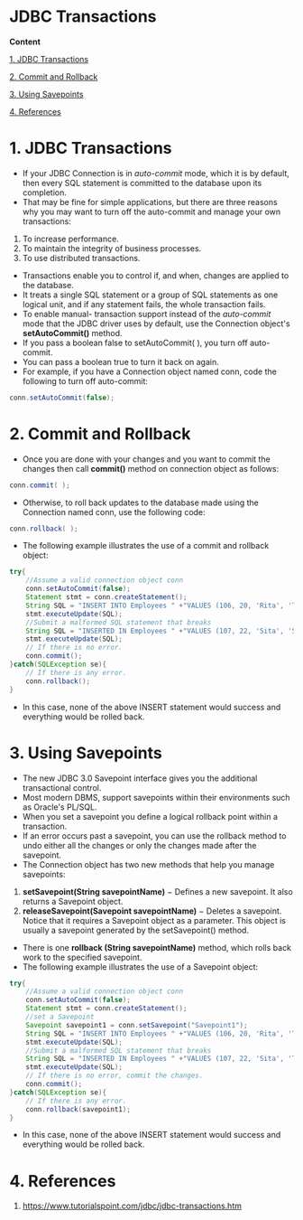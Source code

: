 # JDBC Transactions

**Content**

[1. JDBC Transactions](#1-jdbc-transactions)

[2. Commit and Rollback](#2-commit-and-rollback)

[3. Using Savepoints](#3-using-savepoints)

[4. References](#4-references)

# 1. JDBC Transactions

-   If your JDBC Connection is in *auto-commit* mode, which it is by default, then every SQL statement is committed to the database upon its completion.
-   That may be fine for simple applications, but there are three reasons why you may want to turn off the auto-commit and manage your own transactions:
1.  To increase performance.
2.  To maintain the integrity of business processes.
3.  To use distributed transactions.
-   Transactions enable you to control if, and when, changes are applied to the database.
-   It treats a single SQL statement or a group of SQL statements as one logical unit, and if any statement fails, the whole transaction fails.
-   To enable manual- transaction support instead of the *auto-commit* mode that the JDBC driver uses by default, use the Connection object's **setAutoCommit()** method.
-   If you pass a boolean false to setAutoCommit( ), you turn off auto-commit.
-   You can pass a boolean true to turn it back on again.
-   For example, if you have a Connection object named conn, code the following to turn off auto-commit:

```java
conn.setAutoCommit(false);
```

# 2. Commit and Rollback

-   Once you are done with your changes and you want to commit the changes then call **commit()** method on connection object as follows:

```java
conn.commit( );
```

-   Otherwise, to roll back updates to the database made using the Connection named conn, use the following code:

```java
conn.rollback( );
```

-   The following example illustrates the use of a commit and rollback object:

```java
try{
    //Assume a valid connection object conn
    conn.setAutoCommit(false);
    Statement stmt = conn.createStatement();
    String SQL = "INSERT INTO Employees " +"VALUES (106, 20, 'Rita', 'Tez')";
    stmt.executeUpdate(SQL);
    //Submit a malformed SQL statement that breaks
    String SQL = "INSERTED IN Employees " +"VALUES (107, 22, 'Sita', 'Singh')";
    stmt.executeUpdate(SQL);
    // If there is no error.
    conn.commit();
}catch(SQLException se){
    // If there is any error.
    conn.rollback();
}
```

-   In this case, none of the above INSERT statement would success and everything would be rolled back.

# 3. Using Savepoints

-   The new JDBC 3.0 Savepoint interface gives you the additional transactional control.
-   Most modern DBMS, support savepoints within their environments such as Oracle's PL/SQL.
-   When you set a savepoint you define a logical rollback point within a transaction.
-   If an error occurs past a savepoint, you can use the rollback method to undo either all the changes or only the changes made after the savepoint.
-   The Connection object has two new methods that help you manage savepoints:
1.  **setSavepoint(String savepointName)** − Defines a new savepoint. It also returns a Savepoint object.
2.  **releaseSavepoint(Savepoint savepointName)** − Deletes a savepoint. Notice that it requires a Savepoint object as a parameter. This object is usually a savepoint generated by the setSavepoint() method.
-   There is one **rollback (String savepointName)** method, which rolls back work to the specified savepoint.
-   The following example illustrates the use of a Savepoint object:

```java
try{
    //Assume a valid connection object conn
    conn.setAutoCommit(false);
    Statement stmt = conn.createStatement();
    //set a Savepoint
    Savepoint savepoint1 = conn.setSavepoint("Savepoint1");
    String SQL = "INSERT INTO Employees " +"VALUES (106, 20, 'Rita', 'Tez')";
    stmt.executeUpdate(SQL);
    //Submit a malformed SQL statement that breaks
    String SQL = "INSERTED IN Employees " +"VALUES (107, 22, 'Sita', 'Tez')";
    stmt.executeUpdate(SQL);
    // If there is no error, commit the changes.
    conn.commit();
}catch(SQLException se){
    // If there is any error.
    conn.rollback(savepoint1);
}
```

-   In this case, none of the above INSERT statement would success and everything would be rolled back.

# 4. References

1.  https://www.tutorialspoint.com/jdbc/jdbc-transactions.htm
